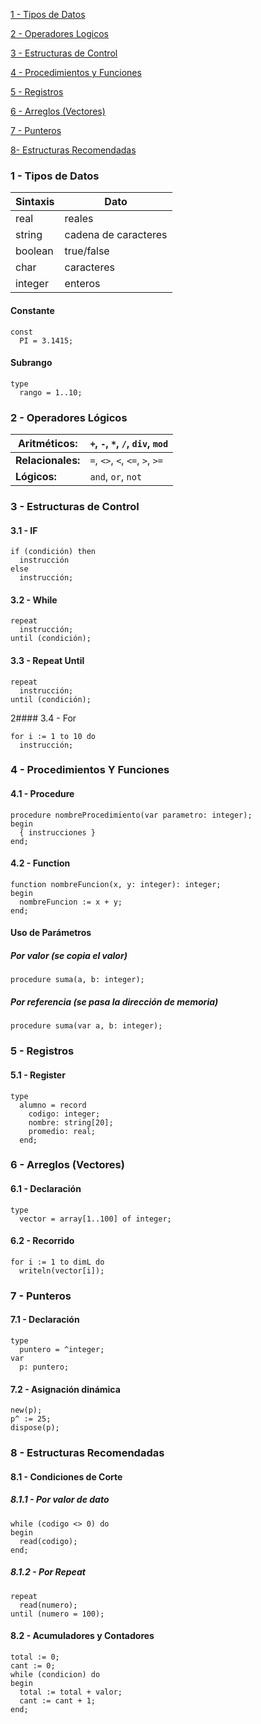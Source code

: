 [1 - Tipos de Datos](https://github.com/Julian-Gonzalez-Gomez/Documentacion-Free-Pascal-/edit/main/README.md#1---tipos-de-datos)

[2 - Operadores Logicos](https://github.com/Julian-Gonzalez-Gomez/Documentacion-Free-Pascal-/edit/main/README.md#2---operadores-logicos)

[3 - Estructuras de Control](https://github.com/Julian-Gonzalez-Gomez/Documentacion-Free-Pascal-/edit/main/README.md#3---estructuras-de-control)

[4 - Procedimientos y Funciones](https://github.com/Julian-Gonzalez-Gomez/Documentacion-Free-Pascal-/edit/main/README.md#4---procedimientos-y-funciones)

[5 - Registros](https://github.com/Julian-Gonzalez-Gomez/Documentacion-Free-Pascal-/edit/main/README.md#5---registros)

[6 - Arreglos (Vectores)](https://github.com/Julian-Gonzalez-Gomez/Documentacion-Free-Pascal-/edit/main/README.md#6---arreglos-(vectores))

[7 - Punteros](https://github.com/Julian-Gonzalez-Gomez/Documentacion-Free-Pascal-/edit/main/README.md#7---punteros)

[8- Estructuras Recomendadas](https://github.com/Julian-Gonzalez-Gomez/Documentacion-Free-Pascal-/edit/main/README.md#8---estructuras-recomendadas)
### 1 - Tipos de Datos

| Sintaxis | Dato                 |
| -------- | -------------------- |
| real     | reales               |
| string   | cadena de caracteres |
| boolean  | true/false           |
| char     | caracteres           |
| integer  | enteros              |
#### Constante
```
const
  PI = 3.1415;
```
#### Subrango
```
type
  rango = 1..10;
```
### 2 - Operadores Lógicos

| Aritméticos:      | `+`, `-`, `*`, `/`, `div`, `mod` |
| ----------------- | -------------------------------- |
| **Relacionales:** | `=`, `<>`, `<`, `<=`, `>`, `>=`  |
| **Lógicos:**      | `and`, `or`, `not`               |
### 3 - Estructuras de Control
#### 3.1 - IF
```
if (condición) then
  instrucción
else
  instrucción;
```
#### 3.2 - While
```
repeat
  instrucción;
until (condición);
```
#### 3.3 - Repeat Until
```
repeat
  instrucción;
until (condición);
```
2#### 3.4 - For
```
for i := 1 to 10 do
  instrucción;
```
### 4 - Procedimientos Y Funciones
#### 4.1 - Procedure
```
procedure nombreProcedimiento(var parametro: integer);
begin
  { instrucciones }
end;
```
#### 4.2 - Function
```
function nombreFuncion(x, y: integer): integer;
begin
  nombreFuncion := x + y;
end;
```
#### Uso de Parámetros
##### Por valor (se copia el valor)
```
procedure suma(a, b: integer);
```
##### Por referencia (se pasa la dirección de memoria)
```
procedure suma(var a, b: integer);
```


### 5 - Registros
#### 5.1 - Register
```
type
  alumno = record
    codigo: integer;
    nombre: string[20];
    promedio: real;
  end;
```
### 6 - Arreglos (Vectores)
#### 6.1 - Declaración
```
type
  vector = array[1..100] of integer;
```
#### 6.2 - Recorrido
```
for i := 1 to dimL do
  writeln(vector[i]);
```
### 7 - Punteros
#### 7.1 - Declaración
```
type
  puntero = ^integer;
var
  p: puntero;
```
#### 7.2 - Asignación dinámica
```
new(p);
p^ := 25;
dispose(p);
```
### 8 - Estructuras Recomendadas
#### 8.1 - Condiciones de Corte
##### 8.1.1 - Por valor de dato
```
while (codigo <> 0) do
begin
  read(codigo);
end;
```
##### 8.1.2 - Por Repeat
```
repeat
  read(numero);
until (numero = 100);
```
#### 8.2 - Acumuladores y Contadores
```
total := 0;
cant := 0;
while (condicion) do
begin
  total := total + valor;
  cant := cant + 1;
end;
```
